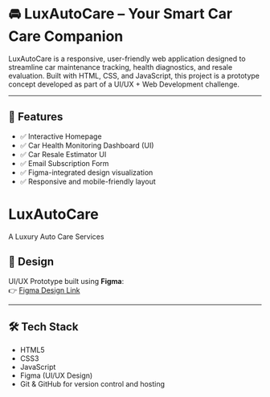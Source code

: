 # 🚘 LuxAutoCare – Your Smart Car Care Companion

LuxAutoCare is a responsive, user-friendly web application designed to streamline car maintenance tracking, health diagnostics, and resale evaluation. Built with HTML, CSS, and JavaScript, this project is a prototype concept developed as part of a UI/UX + Web Development challenge.

---

## 🌟 Features

- ✅ Interactive Homepage
- ✅ Car Health Monitoring Dashboard (UI)
- ✅ Car Resale Estimator UI
- ✅ Email Subscription Form
- ✅ Figma-integrated design visualization
- ✅ Responsive and mobile-friendly layout
# LuxAutoCare
A Luxury Auto Care Services
## 🎨 Design

UI/UX Prototype built using **Figma**:  
👉 [Figma Design Link](https://www.figma.com/proto/jlJqO7VCzWvO1xoyvCBssO/LuxAutoCare?node-id=0-1)

---

## 🛠 Tech Stack

- HTML5
- CSS3
- JavaScript
- Figma (UI/UX Design)
- Git & GitHub for version control and hosting

